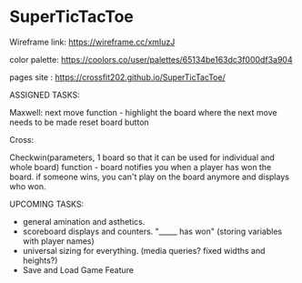 # SuperTicTacToe

Wireframe link: https://wireframe.cc/xmIuzJ

color palette: https://coolors.co/user/palettes/65134be163dc3f000df3a904

pages site : https://crossfit202.github.io/SuperTicTacToe/

ASSIGNED TASKS: 

Maxwell: 
next move function - highlight the board where the next move needs to be made
reset board button

Cross:

Checkwin(parameters, 1 board so that it can be used for individual and whole board) function - board notifies you when a player has won the board. 
if someone wins, you can't play on the board anymore and displays who won. 

UPCOMING TASKS: 

- general amination and asthetics. 
- scoreboard displays and counters. "_____ has won" (storing variables with player names)
- universal sizing for everything. (media queries? fixed widths and heights?)
- Save and Load Game Feature



